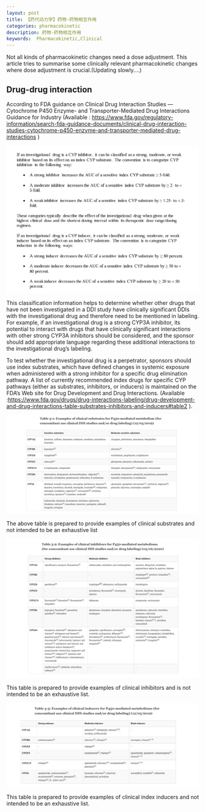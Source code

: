 ```yaml
---
layout: post
title: 【药代动力学】药物-药物相互作用
categories: pharmacokinetic
description: 药物-药物相互作用
keywords:  Pharmacokinetic,Clinical
---
```


Not all kinds of pharmacokinetic changes need a dose adjustment. This article tries to summarise some clinically relevant pharmacokinetic changes where dose adjustment is crucial.(Updating slowly....)

## Drug-drug interaction

According to FDA guidance on Clinical Drug Interaction Studies — Cytochrome P450 Enzyme- and Transporter-Mediated Drug Interactions Guidance for Industry (Available : https://www.fda.gov/regulatory-information/search-fda-guidance-documents/clinical-drug-interaction-studies-cytochrome-p450-enzyme-and-transporter-mediated-drug-interactions )

![](https://github.com/WenruiTan/Wr.github.io/blob/master/images/posts/pharmacokinetic/DDI%20CYP.png?raw=true)

This classification information helps to determine whether other drugs that have not been investigated in a DDI study have clinically significant DDIs with the investigational drug and therefore need to be mentioned in labeling.  For example, if an investigational drug is a strong CYP3A inhibitor, its potential to interact with drugs that have clinically significant interactions with other strong CYP3A inhibitors should be considered, and the sponsor should add appropriate language regarding these additional interactions to the investigational drug’s labeling. 


To test whether the investigational drug is a perpetrator, sponsors should use index substrates, which have defined changes in systemic exposure when administered with a strong inhibitor for a specific drug elimination pathway. A list of currently recommended index drugs for specific CYP pathways (either as substrates, inhibitors, or inducers) is maintained on the FDA’s Web site for Drug Development and Drug Interactions. (Available :https://www.fda.gov/drugs/drug-interactions-labeling/drug-development-and-drug-interactions-table-substrates-inhibitors-and-inducers#table2 ). 


![](https://github.com/WenruiTan/Wr.github.io/blob/master/images/posts/pharmacokinetic/Probe%20for%20P450.png?raw=true)


The above table is prepared to provide examples of clinical substrates and not intended to be an exhaustive list 


![](https://github.com/WenruiTan/Wr.github.io/blob/master/images/posts/pharmacokinetic/clinical%20inhibitor%20of%20P450.png?raw=true)


This table is prepared to provide examples of clinical inhibitors and is not intended to be an exhaustive list.


![](https://github.com/WenruiTan/Wr.github.io/blob/master/images/posts/pharmacokinetic/clinical%20inducer%20of%20P450.png?raw=true)


This table is prepared to provide examples of clinical index inducers and not intended to be an exhaustive list.
